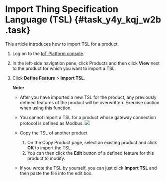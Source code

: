 # Import Thing Specification Language \(TSL\) {#task_y4y_kqj_w2b .task}

This article introduces how to import TSL for a product.

1.  Log on to the [IoT Platform console](http://iot.console.aliyun.com/). 
2.  In the left-side navigation pane, click Products and then click **View** next to the product for which you want to import a TSL. 
3.  Click **Define Feature** \> **Import TSL**. 

    **Note:** 

    -   After you have imported a new TSL for the product, any previously defined features of the product will be overwritten. Exercise caution when using this function.
    -   You cannot import a TSL for a product whose gateway connection protocol is defined as Modbus.
     ![](http://static-aliyun-doc.oss-cn-hangzhou.aliyuncs.com/assets/img/17785/153793251410884_en-US.png) 

    -   Copy the TSL of another product
        1.  On the Copy Product page, select an existing product and click **OK** to import the TSL.
        2.  You can then click the **Edit** button of a defined feature for this product to modify.
    -   If you wrote the TSL by yourself, you can just click **Import TSL** and then paste the file into the edit box.

